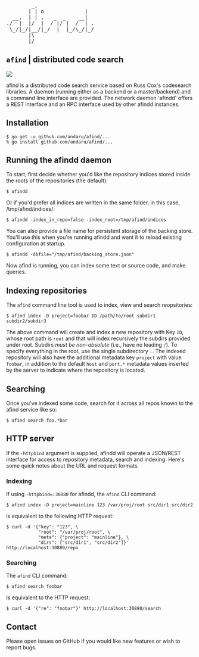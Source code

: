 <pre>
        _,
       | | o             |
  __,  | | ,   _  _    __|
./  |  |/  |  / |/ |  /  | .
 \_/|_/|__/|_/  |  |_/\_/|_/
       |\
       |/
</pre>

`afind` | distributed code search
---------------------------------

 <img src="https://travis-ci.org/andaru/afind.svg?branch=develop"/>
 
afind is a distributed code search service based on Russ Cox's
codesearch libraries.  A daemon (running either as a backend
or a master/backend) and a command line interface are provided. The
network daemon 'afindd' offers a REST interface and an RPC
interface used by other afindd instances.

Installation
------------

    $ go get -u github.com/andaru/afind/...
    % go install github.com/andaru/afind/...

Running the afindd daemon
-------------------------
To start, first decide whether you'd like the repository indices
stored inside the roots of the repositories (the default):

    $ afindd

Or if you'd prefer all indices are written in the same folder, in this case, /tmp/afind/indices/:

    $ afindd -index_in_repo=false -index_root=/tmp/afind/indices

You can also provide a file name for persistent storage of the backing store. You'll use this when
you're running afindd and want it to reload existing configuration at startup.

    $ afindd -dbfile="/tmp/afind/backing_store.json"

Now afind is running, you can index some text or source code, and make queries.

Indexing repositories
---------------------

The `afind` command line tool is used to index, view and search reopsitories:

    $ afind index -D project=foobar ID /path/to/root subdir1 subdir2/subdir3

The above command will create and index a new repository with Key
`ID`, whose root path is `root` and that will index recursively the
subdirs provided under root. Subdirs *must be non-absolute* (i.e.,
have no leading `/`). To specify everything in the root, use the
single subdirectory `.`.  The indexed repository will also have the
additional metadata key `project` with value `foobar`, in addition
to the default `host` and `port.*` metadata values inserted by the
server to indicate where the repository is located.

Searching
---------
Once you've indexed some code, search for it across all repos known to
the afind service like so:

    $ afind search foo.*bar

HTTP server
-----------
If the `-httpbind` argument is supplied, afindd will operate a JSON/REST
interface for access to repository metadata, search and indexing.
Here's some quick notes about the URL and request formats.

### Indexing

If using `-httpbind=:30880` for afindd, the `afind` CLI command:

    $ afind index -D project=mainline 123 /var/proj/root src/dir1 src/dir2

is equivalent to the following HTTP request:

    $ curl -d '{"key": "123", \
                "root": "/var/proj/root", \
                "meta": {"project": "mainline"}, \
                "dirs": ["src/dir1", "src/dir2"]}' http://localhost:30880/repo

### Searching

The `afind` CLI command:

    $ afind search foobar

Is equivalent to the HTTP request:

    $ curl -d '{"re": "foobar"}' http://localhost:30880/search

Contact
-------
Please open issues on GitHub if you would like new features or wish to report bugs.
